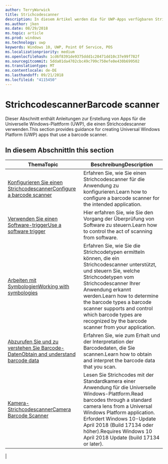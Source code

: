 ```yaml
---
author: TerryWarwick
title: Strichcodescanner
description: In diesem Artikel werden die für UWP-Apps verfügbaren Strichcodescanner-Features aufgeführt, sowie die Links zu den Anleitungen für ihre Verwendung.
ms.author: jken
ms.date: 08/29/2018
ms.topic: article
ms.prod: windows
ms.technology: uwp
keywords: Windows 10, UWP, Point Of Service, POS
ms.localizationpriority: medium
ms.openlocfilehash: 1cd6f8391de9375ddd1c20471dd10c37e99f782f
ms.sourcegitcommit: 5dda01da4702cbc49c799c750efe0e430b699502
ms.translationtype: MT
ms.contentlocale: de-DE
ms.lasthandoff: 09/21/2018
ms.locfileid: "4115450"
---
```

# <a name="barcode-scanner"></a><span data-ttu-id="fc9aa-104">Strichcodescanner</span><span class="sxs-lookup"><span data-stu-id="fc9aa-104">Barcode scanner</span></span>

<span data-ttu-id="fc9aa-105">Dieser Abschnitt enthält Anleitungen zur Erstellung von Apps für die Universelle Windows-Plattform (UWP), die einen Strichcodescanner verwenden.</span><span class="sxs-lookup"><span data-stu-id="fc9aa-105">This section provides guidance for creating Universal Windows Platform (UWP) apps that use a barcode scanner.</span></span>

## <a name="in-this-section"></a><span data-ttu-id="fc9aa-106">In diesem Abschnitt</span><span class="sxs-lookup"><span data-stu-id="fc9aa-106">In this section</span></span>

|<span data-ttu-id="fc9aa-107">Thema</span><span class="sxs-lookup"><span data-stu-id="fc9aa-107">Topic</span></span> |<span data-ttu-id="fc9aa-108">Beschreibung</span><span class="sxs-lookup"><span data-stu-id="fc9aa-108">Description</span></span> |
|------|------------|
| [<span data-ttu-id="fc9aa-109">Konfigurieren Sie einen Strichcodescanner</span><span class="sxs-lookup"><span data-stu-id="fc9aa-109">Configure a barcode scanner</span></span>](../devices-sensors/pos-barcodescanner-configure.md)  | <span data-ttu-id="fc9aa-110">Erfahren Sie, wie Sie einen Strichcodescanner für die Anwendung zu konfigurieren.</span><span class="sxs-lookup"><span data-stu-id="fc9aa-110">Learn how to configure a barcode scanner for the intended application.</span></span> |
| [<span data-ttu-id="fc9aa-111">Verwenden Sie einen Software-trigger</span><span class="sxs-lookup"><span data-stu-id="fc9aa-111">Use a software trigger</span></span>](../devices-sensors/pos-barcodescanner-software-trigger.md) | <span data-ttu-id="fc9aa-112">Hier erfahren Sie, wie Sie den Vorgang der Überprüfung von Software zu steuern.</span><span class="sxs-lookup"><span data-stu-id="fc9aa-112">Learn how to control the act of scanning from software.</span></span> |
| [<span data-ttu-id="fc9aa-113">Arbeiten mit Symbologien</span><span class="sxs-lookup"><span data-stu-id="fc9aa-113">Working with symbologies</span></span>](pos-barcodescanner-symbologies.md) | <span data-ttu-id="fc9aa-114">Erfahren Sie, wie Sie die Strichcodetypen ermitteln können, die ein Strichcodescanner unterstützt, und steuern Sie, welche Strichcodetypen vom Strichcodescanner Ihrer Anwendung erkannt werden.</span><span class="sxs-lookup"><span data-stu-id="fc9aa-114">Learn how to determine the  barcode types a barcode scanner supports and control which barcode types are recognized by the barcode scanner from your application.</span></span> |
| [<span data-ttu-id="fc9aa-115">Abzurufen Sie und zu verstehen Sie Barcode-Daten</span><span class="sxs-lookup"><span data-stu-id="fc9aa-115">Obtain and understand barcode data</span></span>](pos-barcodescanner-scan-data.md) | <span data-ttu-id="fc9aa-116">Erfahren Sie, wie zum Erhalt und der Interpretation der Barcodedaten, die Sie scannen.</span><span class="sxs-lookup"><span data-stu-id="fc9aa-116">Learn how to obtain and interpret the barcode data that you scan.</span></span> |
| [<span data-ttu-id="fc9aa-117">Kamera-Strichcodescanner</span><span class="sxs-lookup"><span data-stu-id="fc9aa-117">Camera Barcode Scanner</span></span>](pos-camerabarcode.md) | <span data-ttu-id="fc9aa-118">Lesen Sie Strichcodes mit der Standardkamera einer Anwendung für die Universelle Windows-Plattform.</span><span class="sxs-lookup"><span data-stu-id="fc9aa-118">Read barcodes through a standard camera lens from a Universal Windows Platform application.</span></span> <span data-ttu-id="fc9aa-119">Erfordert Windows 10-Update April 2018 (Build 17134 oder höher).</span><span class="sxs-lookup"><span data-stu-id="fc9aa-119">Requires Windows 10 April 2018 Update (build 17134 or later).</span></span> |
|
 

